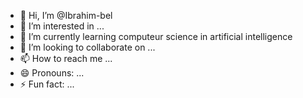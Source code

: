 - 👋 Hi, I’m @Ibrahim-bel
- 👀 I’m interested in ...
- 🌱 I’m currently learning computeur science in artificial intelligence
- 💞️ I’m looking to collaborate on ...
- 📫 How to reach me ...
- 😄 Pronouns: ...
- ⚡ Fun fact: ...

<!---
Ibrahim-bel/Ibrahim-bel is a ✨ special ✨ repository because its `README.md` (this file) appears on your GitHub profile.
You can click the Preview link to take a look at your changes.
--->
